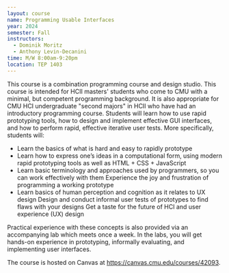```yaml
---
layout: course
name: Programming Usable Interfaces
year: 2024
semester: Fall
instructors:
  - Dominik Moritz
  - Anthony Levin-Decanini
time: M/W 8:00am-9:20pm
location: TEP 1403
---
```


This course is a combination programming course and design studio. This course is intended for HCII masters' students who come to CMU with a minimal, but competent programming background. It is also appropriate for CMU HCI undergraduate "second majors" in HCII who have had an introductory programming course.
Students will learn how to use rapid prototyping tools, how to design and implement effective GUI interfaces, and how to perform rapid, effective iterative user tests. More specifically, students will:

- Learn the basics of what is hard and easy to rapidly prototype
- Learn how to express one’s ideas in a computational form, using modern rapid prototyping tools as well as HTML + CSS + JavaScript
- Learn basic terminology and approaches used by programmers, so you can work effectively with them
  Experience the joy and frustration of programming a working prototype
- Learn basics of human perception and cognition as it relates to UX design
  Design and conduct informal user tests of prototypes to find flaws with your designs
  Get a taste for the future of HCI and user experience (UX) design

Practical experience with these concepts is also provided via an accompanying lab which meets once a week. In the labs, you will get hands-on experience in prototyping, informally evaluating, and implementing user interfaces.

The course is hosted on Canvas at https://canvas.cmu.edu/courses/42093.
